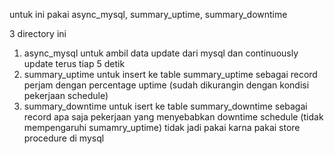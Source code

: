 untuk ini pakai async_mysql, summary_uptime, summary_downtime

3 directory ini

1. async_mysql untuk ambil data update dari mysql dan continuously update terus tiap 5 detik
2. summary_uptime untuk insert ke table summary_uptime sebagai record perjam dengan percentage uptime (sudah dikurangin dengan kondisi pekerjaan schedule)
3. summary_downtime untuk isert ke table summary_downtime sebagai record apa saja pekerjaan yang menyebabkan downtime schedule (tidak mempengaruhi sumamry_uptime) tidak jadi pakai karna pakai store procedure di mysql
